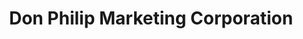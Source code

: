 ---
title: "Don Philip Marketing Corporation"
url: /san-pablo/don-philip-marketing-corporation/
shop: motorcycle
---